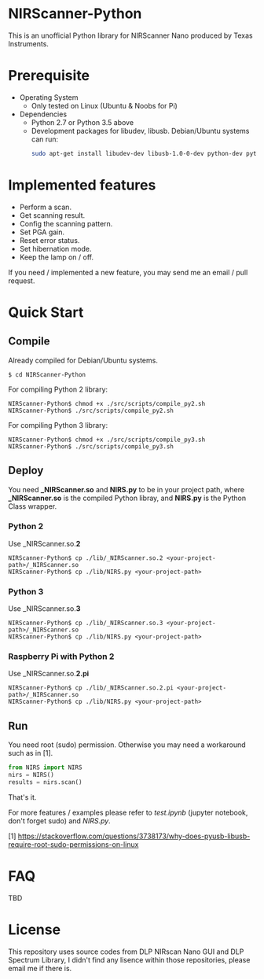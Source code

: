 # NIRScanner-Python
This is an unofficial Python library for NIRScanner Nano produced by Texas Instruments.

# Prerequisite
- Operating System
  - Only tested on Linux (Ubuntu & Noobs for Pi)
- Dependencies
  - Python 2.7 or Python 3.5 above 
  - Development packages for libudev, libusb. Debian/Ubuntu systems can run:
    ```bash
    sudo apt-get install libudev-dev libusb-1.0-0-dev python-dev python3-dev
    ```

# Implemented features
- Perform a scan.
- Get scanning result.
- Config the scanning pattern.
- Set PGA gain.
- Reset error status.
- Set hibernation mode.
- Keep the lamp on / off. 

If you need / implemented a new feature, you may send me an email / pull request.

# Quick Start
## Compile
Already compiled for Debian/Ubuntu systems.
```console
$ cd NIRScanner-Python
```
For compiling Python 2 library:
```console
NIRScanner-Python$ chmod +x ./src/scripts/compile_py2.sh
NIRScanner-Python$ ./src/scripts/compile_py2.sh
```
For compiling Python 3 library:
```console
NIRScanner-Python$ chmod +x ./src/scripts/compile_py3.sh
NIRScanner-Python$ ./src/scripts/compile_py3.sh
```
## Deploy
You need **_NIRScanner.so** and **NIRS.py** to be in your project path, where **_NIRScanner.so** is the compiled Python libray, and **NIRS.py** is the Python Class wrapper.
### Python 2
Use _NIRScanner.so.**2**
```console
NIRScanner-Python$ cp ./lib/_NIRScanner.so.2 <your-project-path>/_NIRScanner.so
NIRScanner-Python$ cp ./lib/NIRS.py <your-project-path>
```
### Python 3
Use _NIRScanner.so.**3**
```console
NIRScanner-Python$ cp ./lib/_NIRScanner.so.3 <your-project-path>/_NIRScanner.so
NIRScanner-Python$ cp ./lib/NIRS.py <your-project-path>
```

### Raspberry Pi with Python 2
Use _NIRScanner.so.**2.pi**
```console
NIRScanner-Python$ cp ./lib/_NIRScanner.so.2.pi <your-project-path>/_NIRScanner.so
NIRScanner-Python$ cp ./lib/NIRS.py <your-project-path>
```

## Run
You need root (sudo) permission. Otherwise you may need a workaround such as in [1].
```python
from NIRS import NIRS
nirs = NIRS()
results = nirs.scan()
```
That's it.

For more features / examples please refer to _test.ipynb_ (jupyter notebook, don't forget sudo) and _NIRS.py_.

[1] https://stackoverflow.com/questions/3738173/why-does-pyusb-libusb-require-root-sudo-permissions-on-linux

# FAQ
TBD

# License
This repository uses source codes from DLP NIRscan Nano GUI and DLP Spectrum Library, I didn't find any lisence within those repositories, please email me if there is.
